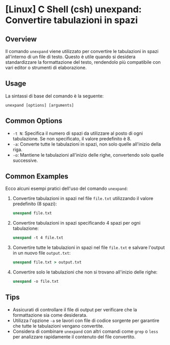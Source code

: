 # [Linux] C Shell (csh) unexpand: Convertire tabulazioni in spazi

## Overview
Il comando `unexpand` viene utilizzato per convertire le tabulazioni in spazi all'interno di un file di testo. Questo è utile quando si desidera standardizzare la formattazione del testo, rendendolo più compatibile con vari editor o strumenti di elaborazione.

## Usage
La sintassi di base del comando è la seguente:

```
unexpand [options] [arguments]
```

## Common Options
- `-t N`: Specifica il numero di spazi da utilizzare al posto di ogni tabulazione. Se non specificato, il valore predefinito è 8.
- `-a`: Converte tutte le tabulazioni in spazi, non solo quelle all'inizio della riga.
- `-o`: Mantiene le tabulazioni all'inizio delle righe, convertendo solo quelle successive.

## Common Examples
Ecco alcuni esempi pratici dell'uso del comando `unexpand`:

1. Convertire tabulazioni in spazi nel file `file.txt` utilizzando il valore predefinito (8 spazi):
   ```csh
   unexpand file.txt
   ```

2. Convertire tabulazioni in spazi specificando 4 spazi per ogni tabulazione:
   ```csh
   unexpand -t 4 file.txt
   ```

3. Convertire tutte le tabulazioni in spazi nel file `file.txt` e salvare l'output in un nuovo file `output.txt`:
   ```csh
   unexpand file.txt > output.txt
   ```

4. Convertire solo le tabulazioni che non si trovano all'inizio delle righe:
   ```csh
   unexpand -o file.txt
   ```

## Tips
- Assicurati di controllare il file di output per verificare che la formattazione sia come desiderata.
- Utilizza l'opzione `-a` se lavori con file di codice sorgente per garantire che tutte le tabulazioni vengano convertite.
- Considera di combinare `unexpand` con altri comandi come `grep` o `less` per analizzare rapidamente il contenuto del file convertito.